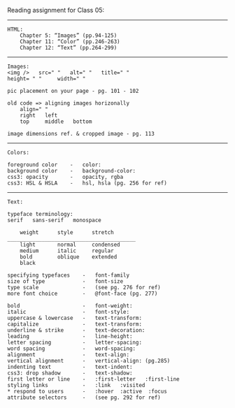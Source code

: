 Reading assignment for Class 05:
___
    HTML:
        Chapter 5: “Images” (pp.94-125)
        Chapter 11: “Color” (pp.246-263)
        Chapter 12: “Text” (pp.264-299)

___
    Images:
    <img />   src=" "   alt=" "   title=" " 
    height= " "     width=" "

    pic placement on your page - pg. 101 - 102

    old code => aligning images horizonally
        align=" " 
        right   left    
        top     middle   bottom

    image dimensions ref. & cropped image - pg. 113

___
    Colors:

    foreground color    -   color:
    background color    -   background-color:
    css3: opacity       -   opacity, rgba
    css3: HSL & HSLA    -   hsl, hsla (pg. 256 for ref)

___
    Text:

    typeface terminology: 
    serif   sans-serif   monospace

        weight      style      stretch 
    _________________________________________
        light       normal     condensed
        medium      italic     regular
        bold        oblique    extended
        black

    specifying typefaces    -   font-family
    size of type            -   font-size
    type scale              -   (see pg. 276 for ref)
    more font choice        -   @font-face (pg. 277)

    bold                    -   font-weight:
    italic                  -   font-style:
    uppercase & lowercase   -   text-transform: 
    capitalize              -   text-transform: 
    underline & strike      -   text-decoration:
    leading                 -   line-height:
    letter spacing          -   letter-spacing:
    word spacing            -   word-spacing:
    alignment               -   text-align:
    vertical alignment      -   vertical-align: (pg.285)
    indenting text          -   text-indent:
    css3: drop shadow       -   text-shadow:
    first letter or line    -   :first-letter   :first-line
    styling links           -   :link   :visited
    * respond to users      -   :hover  :active  :focus
    attribute selectors     -   (see pg. 292 for ref)   





